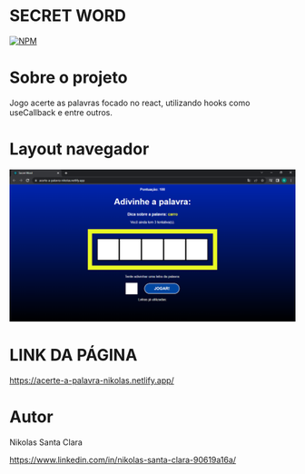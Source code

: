 # SECRET WORD
[![NPM](https://img.shields.io/npm/l/react)](https://github.com/nikolassco/secretword/blob/main/LICENSE) 

# Sobre o projeto

Jogo acerte as palavras focado no react, utilizando hooks como useCallback e entre outros.


# Layout navegador
![Projeto](https://github.com/nikolassco/asset/blob/main/Secret%20Word%20-%20Google%20Chrome%2025_05_2022%2001_58_36.png) 


# LINK DA PÁGINA
https://acerte-a-palavra-nikolas.netlify.app/

# Autor

Nikolas Santa Clara

https://www.linkedin.com/in/nikolas-santa-clara-90619a16a/
